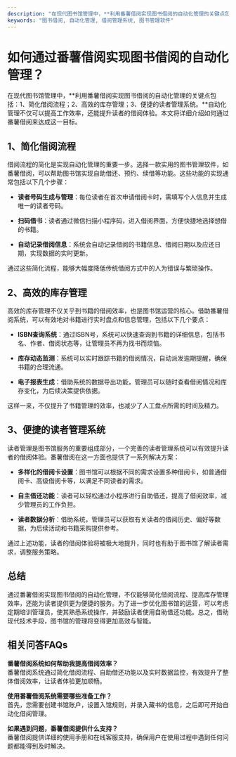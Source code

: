 ```yaml
---
description: "在现代图书馆管理中，**利用番薯借阅实现图书借阅的自动化管理的关键点包括：1、简化借阅流程；2、高效的库存管理；3、便捷的读者管理系统。**自动化管理不仅可以提高工作效率，还能提升读者的借阅体验。本文将详细介绍如何通过番薯借阅来达成这一目标。"
keywords: "图书借阅, 自动化管理, 借阅管理系统, 图书管理软件"
---
```

# 如何通过番薯借阅实现图书借阅的自动化管理？

在现代图书馆管理中，**利用番薯借阅实现图书借阅的自动化管理的关键点包括：1、简化借阅流程；2、高效的库存管理；3、便捷的读者管理系统。**自动化管理不仅可以提高工作效率，还能提升读者的借阅体验。本文将详细介绍如何通过番薯借阅来达成这一目标。

## 1、简化借阅流程

借阅流程的简化是实现自动化管理的重要一步。选择一款实用的图书管理软件，如番薯借阅，可以帮助图书馆实现自助借还、预约、续借等功能。这些功能的实现通常包括以下几个步骤：

- **读者号码生成与管理**：每位读者在首次申请借阅卡时，需填写个人信息并生成唯一的读者号码。
  
- **扫码借书**：读者通过微信扫描小程序码，进入借阅界面，方便快捷地选择想借的书籍。

- **自动记录借阅信息**：系统会自动记录借阅的书籍信息、借阅日期以及应还日期，实现数据的实时更新。

通过这些简化流程，能够大幅度降低传统借阅方式中的人为错误与繁琐操作。

## 2、高效的库存管理

高效的库存管理不仅关乎到书籍的借阅效率，也是图书馆运营的核心。借助番薯借阅系统，可以有效地对书籍进行实时盘点和信息管理，包括以下几个要点：

- **ISBN查询系统**：通过ISBN号，系统可以快速查询到书籍的详细信息，包括书名、作者、借阅状态等，让管理员不再为找书而烦恼。

- **库存动态监测**：系统可以实时跟踪书籍的借阅情况，自动派发逾期提醒，确保书籍的合理流通。

- **电子报表生成**：借助系统的数据导出功能，管理员可以随时查看借阅情况和库存变化，为后续决策提供依据。

这样一来，不仅提升了书籍管理的效率，也减少了人工盘点所需的时间及精力。

## 3、便捷的读者管理系统

读者管理是图书馆服务的重要组成部分，一个完善的读者管理系统可以有效提升读者的借阅体验。番薯借阅在这一方面也提供了一系列解决方案：

- **多样化的借阅卡设置**：图书馆可以根据不同的需求设置多种借阅卡，如普通借阅卡、高级借阅卡等，以满足不同读者的需求。

- **自主借还功能**：读者可以轻松通过小程序进行自助借还，提高了借阅效率，减少管理员的工作负担。

- **读者数据分析**：借助系统，管理员可以获取有关读者的借阅历史、偏好等数据，为后续活动和书籍采购提供参考。

通过上述功能，读者的借阅体验将被极大地提升，同时也有助于图书馆了解读者需求，调整服务策略。

## 总结

通过番薯借阅实现图书借阅的自动化管理，不仅能够简化借阅流程、提高库存管理效率，还能为读者提供更为便捷的服务。为了进一步优化图书馆的运营，可以考虑定期培训管理员，使其熟悉系统操作，并鼓励读者使用自助借还功能。总之，借助现代技术手段，图书馆的管理将变得更加高效与智能。

## 相关问答FAQs

**番薯借阅系统如何帮助我提高借阅效率？**  
番薯借阅系统通过简化借阅流程、自助借还功能以及实时数据监控，有效提升了整体借阅效率，让读者体验更加顺畅。

**使用番薯借阅系统需要哪些准备工作？**  
首先，您需要创建书馆账户，设置入馆规则，并录入藏书的信息，之后即可开始自动化借阅管理。

**如果遇到问题，番薯借阅提供什么支持？**  
番薯借阅提供详细的使用手册和在线客服支持，确保用户在使用过程中遇到任何问题都能得到及时解决。
